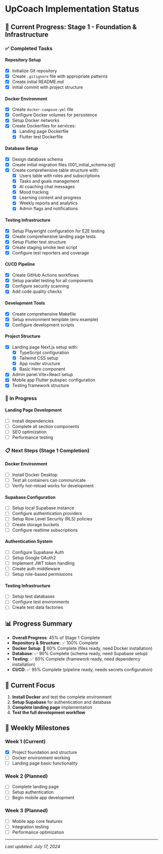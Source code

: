 # UpCoach Implementation Status

## 🚀 Current Progress: Stage 1 - Foundation & Infrastructure

### ✅ Completed Tasks

#### Repository Setup
- [x] Initialize Git repository
- [x] Create `.gitignore` file with appropriate patterns
- [x] Create initial README.md
- [x] Initial commit with project structure

#### Docker Environment
- [x] Create `docker-compose.yml` file
- [x] Configure Docker volumes for persistence
- [x] Setup Docker networks
- [x] Create Dockerfiles for services:
  - [x] Landing page Dockerfile
  - [x] Flutter test Dockerfile

#### Database Setup
- [x] Design database schema
- [x] Create initial migration files (001_initial_schema.sql)
- [x] Create comprehensive table structure with:
  - [x] Users table with roles and subscriptions
  - [x] Tasks and goals management
  - [x] AI coaching chat messages
  - [x] Mood tracking
  - [x] Learning content and progress
  - [x] Weekly reports and analytics
  - [x] Admin flags and notifications

#### Testing Infrastructure
- [x] Setup Playwright configuration for E2E testing
- [x] Create comprehensive landing page tests
- [x] Setup Flutter test structure
- [x] Create staging smoke test script
- [x] Configure test reporters and coverage

#### CI/CD Pipeline
- [x] Create GitHub Actions workflows
- [x] Setup parallel testing for all components
- [x] Configure security scanning
- [x] Add code quality checks

#### Development Tools
- [x] Create comprehensive Makefile
- [x] Setup environment template (env.example)
- [x] Configure development scripts

#### Project Structure
- [x] Landing page Next.js setup with:
  - [x] TypeScript configuration
  - [x] Tailwind CSS setup
  - [x] App router structure
  - [x] Basic Hero component
- [x] Admin panel Vite+React setup
- [x] Mobile app Flutter pubspec configuration
- [x] Testing framework structure

### 🚧 In Progress

#### Landing Page Development
- [ ] Install dependencies
- [ ] Complete all section components
- [ ] SEO optimization
- [ ] Performance testing

### 📋 Next Steps (Stage 1 Completion)

#### Docker Environment
- [ ] Install Docker Desktop
- [ ] Test all containers can communicate
- [ ] Verify hot-reload works for development

#### Supabase Configuration
- [ ] Setup local Supabase instance
- [ ] Configure authentication providers
- [ ] Setup Row Level Security (RLS) policies
- [ ] Create storage buckets
- [ ] Configure realtime subscriptions

#### Authentication System
- [ ] Configure Supabase Auth
- [ ] Setup Google OAuth2
- [ ] Implement JWT token handling
- [ ] Create auth middleware
- [ ] Setup role-based permissions

#### Testing Infrastructure
- [ ] Setup test databases
- [ ] Configure test environments
- [ ] Create test data factories

## 📊 Progress Summary

- **Overall Progress**: 45% of Stage 1 Complete
- **Repository & Structure**: ✅ 100% Complete
- **Docker Setup**: 🚧 60% Complete (files ready, need Docker installation)
- **Database**: ✅ 90% Complete (schema ready, need Supabase setup)
- **Testing**: ✅ 80% Complete (framework ready, need dependency installation)
- **CI/CD**: ✅ 95% Complete (pipeline ready, needs secrets configuration)

## 🎯 Current Focus

1. **Install Docker** and test the complete environment
2. **Setup Supabase** for authentication and database
3. **Complete landing page** implementation
4. **Test the full development workflow**

## 🔄 Weekly Milestones

### Week 1 (Current)
- [x] Project foundation and structure
- [ ] Docker environment working
- [ ] Landing page basic functionality

### Week 2 (Planned)
- [ ] Complete landing page
- [ ] Setup authentication
- [ ] Begin mobile app development

### Week 3 (Planned)
- [ ] Mobile app core features
- [ ] Integration testing
- [ ] Performance optimization

---

*Last updated: July 17, 2024* 
